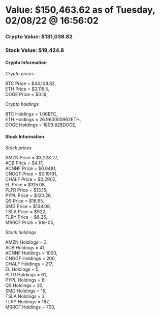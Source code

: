 # Value: $150,463.62 as of Tuesday, 02/08/22 @ 16:56:02 

### Crypto Value: $131,038.82

### Stock Value: $19,424.8

#### Crypto Information 
*Crypto prices* 

BTC Price = $44,108.82,  
ETH Price = $3,115.5,  
DOGE Price = $0.16,  


*Crypto holdings* 

BTC Holdings = 1.06BTC,  
ETH Holdings = 26.960005962ETH,  
DOGE Holdings = 1809.826DOGE,  


#### Stock Information 

*Stock prices* 

AMZN Price = $3,228.27,  
ACB Price = $4.17,  
ACNNF Price = $0.0481,  
CNGGF Price = $0.19191,  
CHALF Price = $0.2902,  
EL Price = $315.08,  
PLTR Price = $13.15,  
PYPL Price = $120.26,  
QS Price = $16.65,  
SMG Price = $134.08,  
TSLA Price = $922,  
TLRY Price = $6.25,  
MRRCF Price = $1e-05,  


*Stock holdings* 

AMZN Holdings = 3,  
ACB Holdings = 41,  
ACNNF Holdings = 1000,  
CNGGF Holdings = 200,  
CHALF Holdings = 217,  
EL Holdings = 5,  
PLTR Holdings = 61,  
PYPL Holdings = 6,  
QS Holdings = 30,  
SMG Holdings = 15,  
TSLA Holdings = 3,  
TLRY Holdings = 167,  
MRRCF Holdings = 700,  


